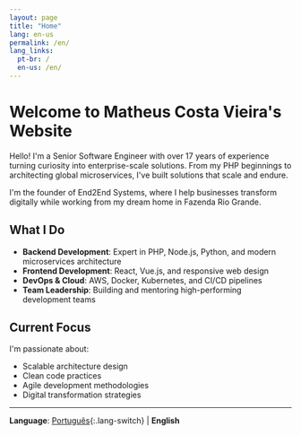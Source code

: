 ```yaml
---
layout: page
title: "Home"
lang: en-us
permalink: /en/
lang_links:
  pt-br: /
  en-us: /en/
---
```


# Welcome to Matheus Costa Vieira's Website

Hello! I'm a Senior Software Engineer with over 17 years of experience turning curiosity into enterprise-scale solutions. From my PHP beginnings to architecting global microservices, I've built solutions that scale and endure.

I'm the founder of End2End Systems, where I help businesses transform digitally while working from my dream home in Fazenda Rio Grande.

## What I Do

- **Backend Development**: Expert in PHP, Node.js, Python, and modern microservices architecture
- **Frontend Development**: React, Vue.js, and responsive web design
- **DevOps & Cloud**: AWS, Docker, Kubernetes, and CI/CD pipelines
- **Team Leadership**: Building and mentoring high-performing development teams

## Current Focus

I'm passionate about:
- Scalable architecture design
- Clean code practices
- Agile development methodologies
- Digital transformation strategies

---

**Language**: [Português](/){:.lang-switch} | **English**
